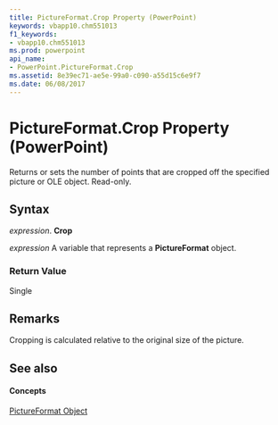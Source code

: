 ```yaml
---
title: PictureFormat.Crop Property (PowerPoint)
keywords: vbapp10.chm551013
f1_keywords:
- vbapp10.chm551013
ms.prod: powerpoint
api_name:
- PowerPoint.PictureFormat.Crop
ms.assetid: 8e39ec71-ae5e-99a0-c090-a55d15c6e9f7
ms.date: 06/08/2017
---
```



# PictureFormat.Crop Property (PowerPoint)

Returns or sets the number of points that are cropped off the specified picture or OLE object. Read-only.


## Syntax

 _expression_. **Crop**

 _expression_ A variable that represents a **PictureFormat** object.


### Return Value

Single


## Remarks

Cropping is calculated relative to the original size of the picture.


## See also


#### Concepts


[PictureFormat Object](PowerPoint.PictureFormat.md)

